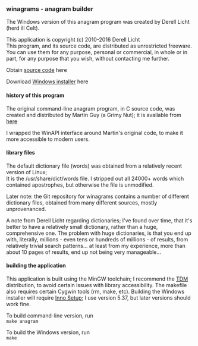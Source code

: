 ### winagrams - anagram builder

The Windows version of this anagram program was created 
by Derell Licht (herd ill Celt).  

This application is copyright (c) 2010-2016  Derell Licht  
This program, and its source code, are distributed as unrestricted freeware.
You can use them for any purpose, personal or commercial, in whole or in part,
for any purpose that you wish, without contacting me further.

Obtain [source code](https://github.com/DerellLicht/winagrams) here

Download [Windows installer](https://github.com/DerellLicht/bin/raw/master/winagrams.setup.exe) here

#### history of this program  
The original command-line anagram program, in C source code,
was created and distributed by Martin Guy (a Grimy Nut); 
it is available from [here](http://anagram.sourceforge.net/)

I wrapped the WinAPI interface around Martin's original code, to make it more accessible to modern users.

#### library files
The default dictionary file (words) was obtained from a relatively recent version of Linux;  
It is the /usr/share/dict/words file.  I stripped out all 24000+ words which contained
apostrophes, but otherwise the file is unmodified.

Later note: the Git repository for winagrams contains a number of different dictionary files,
obtained from many different sources, mostly unprovenanced. 

A note from Derell Licht regarding dictionaries;
I've found over time, that it's better to have a relatively small dictionary,
rather than a huge, comprehensive one.  The problem with huge dictionaries,
is that you end up with, literally, millions - even tens or hundreds of millions -
of results, from relatively trivial search patterns... at least from my experience,
more than about 10 pages of results, end up not being very manageable...

#### building the application
This application is built using the MinGW toolchain; I recommend the [TDM](http://tdm-gcc.tdragon.net/) distribution, to avoid certain issues with library accessibility. The makefile also requires certain Cygwin tools (rm, make, etc).
Building the Windows installer will require [Inno Setup](http://jrsoftware.org/isinfo.php); 
I use version 5.37, but later versions should work fine.

To build command-line version, run  
   `make anagram`

To build the Windows version, run  
   `make`




